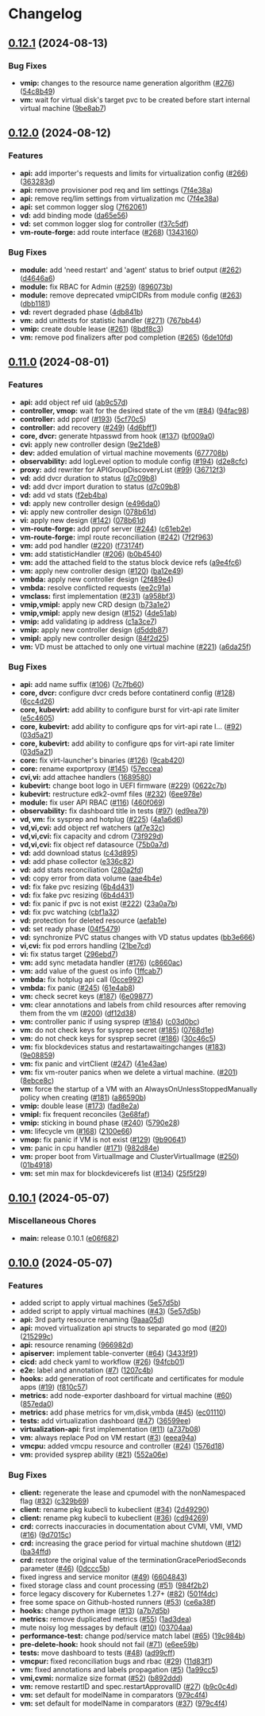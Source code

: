 # Changelog

## [0.12.1](https://github.com/deckhouse/virtualization/compare/v0.12.0...v0.12.1) (2024-08-13)


### Bug Fixes

* **vmip:** changes to the resource name generation algorithm ([#276](https://github.com/deckhouse/virtualization/issues/276)) ([54c8b49](https://github.com/deckhouse/virtualization/commit/54c8b49a0df41d1ecc10cec645f5f561710b405b))
* **vm:** wait for virtual disk's target pvc to be created before start internal virtual machine ([9be8ab7](https://github.com/deckhouse/virtualization/commit/9be8ab74c8de88f57c553df821dd2e73e6cbdb06))

## [0.12.0](https://github.com/deckhouse/virtualization/compare/v0.11.0...v0.12.0) (2024-08-12)


### Features

* **api:** add importer's requests and limits for virtualization config ([#266](https://github.com/deckhouse/virtualization/issues/266)) ([363283d](https://github.com/deckhouse/virtualization/commit/363283de85856161d3f88970c2b6c867ee2db3dc))
* **api:** remove provisioner pod req and lim settings ([7f4e38a](https://github.com/deckhouse/virtualization/commit/7f4e38a2f91bd010907c4be0662900ae58fcb2a7))
* **api:** remove req/lim settings from virtualization mc ([7f4e38a](https://github.com/deckhouse/virtualization/commit/7f4e38a2f91bd010907c4be0662900ae58fcb2a7))
* **api:** set common logger slog ([7f62061](https://github.com/deckhouse/virtualization/commit/7f62061f65d0bce9e02e9bd4589db97fb88bd9e4))
* **vd:** add binding mode ([da65e56](https://github.com/deckhouse/virtualization/commit/da65e56a660bddcbc29f826f551bf1f45e5b1899))
* **vd:** set common logger slog for controller ([f37c5df](https://github.com/deckhouse/virtualization/commit/f37c5df0406364a1ffb9f988d94544f3ee757a1a))
* **vm-route-forge:** add route interface ([#268](https://github.com/deckhouse/virtualization/issues/268)) ([1343160](https://github.com/deckhouse/virtualization/commit/134316075f45b9624cd2e1c49d323fff89683473))


### Bug Fixes

* **module:** add 'need restart' and 'agent' status to brief output ([#262](https://github.com/deckhouse/virtualization/issues/262)) ([d4646a6](https://github.com/deckhouse/virtualization/commit/d4646a64d62b21f2d4b138b4d3627de7bb25053f))
* **module:** fix RBAC for Admin ([#259](https://github.com/deckhouse/virtualization/issues/259)) ([896073b](https://github.com/deckhouse/virtualization/commit/896073beca0563820e60f77966badc6480f80031))
* **module:** remove deprecated vmipCIDRs from module config ([#263](https://github.com/deckhouse/virtualization/issues/263)) ([dbb1181](https://github.com/deckhouse/virtualization/commit/dbb11815d8fb1b85f2493ae42b84c5048a0c2386))
* **vd:** revert degraded phase ([4db841b](https://github.com/deckhouse/virtualization/commit/4db841b0e2f6c8265135a07bb358dd3aa001ce7f))
* **vm:** add unittests for statistic handler ([#271](https://github.com/deckhouse/virtualization/issues/271)) ([767bb44](https://github.com/deckhouse/virtualization/commit/767bb4491029164516b15e75a85a78c8b02f3cc6))
* **vmip:** create double lease ([#261](https://github.com/deckhouse/virtualization/issues/261)) ([8bdf8c3](https://github.com/deckhouse/virtualization/commit/8bdf8c3ee5c4ad21df625cf0adc6d53c6caf250c))
* **vm:** remove pod finalizers after pod completion ([#265](https://github.com/deckhouse/virtualization/issues/265)) ([6de10fd](https://github.com/deckhouse/virtualization/commit/6de10fdd4f4d5d4ee9054c1690e0fe73b25892ff))

## [0.11.0](https://github.com/deckhouse/virtualization/compare/v0.10.1...v0.11.0) (2024-08-01)


### Features

* **api:** add object ref uid ([ab9c57d](https://github.com/deckhouse/virtualization/commit/ab9c57dd23e2aca77492fbe2b807b2fc9b54a569))
* **controller, vmop:** wait for the desired state of the vm ([#84](https://github.com/deckhouse/virtualization/issues/84)) ([94fac98](https://github.com/deckhouse/virtualization/commit/94fac9882b6adb23cf739291a382518844acd512))
* **controller:** add pprof ([#193](https://github.com/deckhouse/virtualization/issues/193)) ([5cf70c5](https://github.com/deckhouse/virtualization/commit/5cf70c54fc2856b7790ed3264579e048bcaaae41))
* **controller:** add recovery ([#249](https://github.com/deckhouse/virtualization/issues/249)) ([4d6bff1](https://github.com/deckhouse/virtualization/commit/4d6bff1bc6aca5d97ae8cc6c8b2a54d413725545))
* **core, dvcr:** generate htpasswd from hook ([#137](https://github.com/deckhouse/virtualization/issues/137)) ([bf009a0](https://github.com/deckhouse/virtualization/commit/bf009a0a4cac5884657db5562a4c4cc8a5b1cf8c))
* **cvi:** apply new controller design ([9e21de8](https://github.com/deckhouse/virtualization/commit/9e21de84c355b46c94933fd7fc2252358cc2052d))
* **dev:** added emulation of virtual machine movements ([677708b](https://github.com/deckhouse/virtualization/commit/677708b3359a1e8120659f606b50f1fa220d6f3b))
* **observability:** add logLevel option to module config ([#194](https://github.com/deckhouse/virtualization/issues/194)) ([d2e8cfc](https://github.com/deckhouse/virtualization/commit/d2e8cfcfec8a22aa3e8c8de27945cd967441d6d1))
* **proxy:** add rewriter for APIGroupDiscoveryList ([#99](https://github.com/deckhouse/virtualization/issues/99)) ([36712f3](https://github.com/deckhouse/virtualization/commit/36712f3e1fab9c3164160d7d3577e6c58b884409))
* **vd:** add dvcr duration to status ([d7c09b8](https://github.com/deckhouse/virtualization/commit/d7c09b8f61fa7945f9b0f7fc254b8f68ca4fcf03))
* **vd:** add dvcr import duration to status ([d7c09b8](https://github.com/deckhouse/virtualization/commit/d7c09b8f61fa7945f9b0f7fc254b8f68ca4fcf03))
* **vd:** add vd stats ([f2eb4ba](https://github.com/deckhouse/virtualization/commit/f2eb4bac2f723105bcd24c7c7b2fc587a1b15ecd))
* **vd:** apply new controller design ([e496da0](https://github.com/deckhouse/virtualization/commit/e496da057ba32e8d04772d1873ad1dba0232e925))
* **vi:** apply new controller design ([078b61d](https://github.com/deckhouse/virtualization/commit/078b61d97d640e6b21ee7e9d8ee27952dff3a4c7))
* **vi:** apply new design ([#142](https://github.com/deckhouse/virtualization/issues/142)) ([078b61d](https://github.com/deckhouse/virtualization/commit/078b61d97d640e6b21ee7e9d8ee27952dff3a4c7))
* **vm-route-forge:** add pprof server ([#244](https://github.com/deckhouse/virtualization/issues/244)) ([c61eb2e](https://github.com/deckhouse/virtualization/commit/c61eb2ebf682b7b8a381f9de55e18226606e7052))
* **vm-route-forge:** impl route reconciliation ([#242](https://github.com/deckhouse/virtualization/issues/242)) ([7f2f963](https://github.com/deckhouse/virtualization/commit/7f2f96375daaf2c153aa27fad7cfe1f0239cb4d3))
* **vm:** add pod handler ([#220](https://github.com/deckhouse/virtualization/issues/220)) ([f73174f](https://github.com/deckhouse/virtualization/commit/f73174fc0e744c2b4da7ecdbec13ec215c3258f6))
* **vm:** add statisticHandler ([#206](https://github.com/deckhouse/virtualization/issues/206)) ([b0b4540](https://github.com/deckhouse/virtualization/commit/b0b45406811db94df44e7da87ff72cfc1bfc17e6))
* **vm:** add the attached field to the status block device refs ([a9e4fc6](https://github.com/deckhouse/virtualization/commit/a9e4fc62e05c458f370211340e49b637931193e8))
* **vm:** apply new controller design ([#120](https://github.com/deckhouse/virtualization/issues/120)) ([ba12e49](https://github.com/deckhouse/virtualization/commit/ba12e492d37bd7e40a6c2566b191835948ec98ea))
* **vmbda:** apply new controller design ([2f489e4](https://github.com/deckhouse/virtualization/commit/2f489e4a1ae1a397e5a0ec00bc56e70b67f55ddc))
* **vmbda:** resolve conflicted requests ([ee2c91a](https://github.com/deckhouse/virtualization/commit/ee2c91a1f323b34a76d920d6e821f50253ab53cf))
* **vmclass:** first implementation ([#231](https://github.com/deckhouse/virtualization/issues/231)) ([a958bf3](https://github.com/deckhouse/virtualization/commit/a958bf38e4845d66560957151b833154eb511031))
* **vmip,vmipl:** apply new CRD design ([b73a1e2](https://github.com/deckhouse/virtualization/commit/b73a1e2b748496133d434524f3516583b981aba8))
* **vmip,vmipl:** apply new design ([#152](https://github.com/deckhouse/virtualization/issues/152)) ([4de51ab](https://github.com/deckhouse/virtualization/commit/4de51ab5d3d02d08916772679b6f6dad93266202))
* **vmip:** add validating ip address ([c1a3ce7](https://github.com/deckhouse/virtualization/commit/c1a3ce789272e5f2cf797d63f8c63ea648025eeb))
* **vmip:** apply new controller design ([d5ddb87](https://github.com/deckhouse/virtualization/commit/d5ddb8796c88f1ef5e13b0aad2ad83ac67e8263f))
* **vmipl:** apply new controller design ([84f2d25](https://github.com/deckhouse/virtualization/commit/84f2d25c3d703bd07471bb44964cb282a2af9d2e))
* **vm:** VD must be attached to only one virtual machine ([#221](https://github.com/deckhouse/virtualization/issues/221)) ([a6da25f](https://github.com/deckhouse/virtualization/commit/a6da25f686a0e43d503815d9dede88a1f1a1331c))


### Bug Fixes

* **api:** add name suffix ([#106](https://github.com/deckhouse/virtualization/issues/106)) ([7c7fb60](https://github.com/deckhouse/virtualization/commit/7c7fb607b9af147092ef19db0fd4208c6531c6d6))
* **core, dvcr:** configure dvcr creds before contatinerd config ([#128](https://github.com/deckhouse/virtualization/issues/128)) ([6cc4d26](https://github.com/deckhouse/virtualization/commit/6cc4d2695ecd3dd45ca4b3212a9f6089f1002772))
* **core, kubevirt:** add ability to configure burst for virt-api rate limiter ([e5c4605](https://github.com/deckhouse/virtualization/commit/e5c460570c93a626960cd38a37faf5305642081c))
* **core, kubevirt:** add ability to configure qps for virt-api rate l… ([#92](https://github.com/deckhouse/virtualization/issues/92)) ([03d5a21](https://github.com/deckhouse/virtualization/commit/03d5a21ffa5167f555e0cd8dca5cd21092fbcce1))
* **core, kubevirt:** add ability to configure qps for virt-api rate limiter ([03d5a21](https://github.com/deckhouse/virtualization/commit/03d5a21ffa5167f555e0cd8dca5cd21092fbcce1))
* **core:** fix virt-launcher's binaries ([#126](https://github.com/deckhouse/virtualization/issues/126)) ([9cab420](https://github.com/deckhouse/virtualization/commit/9cab420a314aa7fddfd4df87bd23ae59381c1b1d))
* **core:** rename exportproxy ([#145](https://github.com/deckhouse/virtualization/issues/145)) ([57eccea](https://github.com/deckhouse/virtualization/commit/57ecceacf14b67a45566600e2a103e4b14df0243))
* **cvi,vi:** add attachee handlers ([1689580](https://github.com/deckhouse/virtualization/commit/16895807f7ada6c18e5f1f7150cd1ddcf3577911))
* **kubevirt:** change boot logo in UEFI firmware ([#229](https://github.com/deckhouse/virtualization/issues/229)) ([0622c7b](https://github.com/deckhouse/virtualization/commit/0622c7b6b41e508f864fe0dbe42b2fcaacee7ae9))
* **kubevirt:** restructure edk2-ovmf files ([#232](https://github.com/deckhouse/virtualization/issues/232)) ([6ee978e](https://github.com/deckhouse/virtualization/commit/6ee978ef286d38ff4a7f22974d596dfa4a8b77f0))
* **module:** fix user API RBAC ([#116](https://github.com/deckhouse/virtualization/issues/116)) ([460f069](https://github.com/deckhouse/virtualization/commit/460f0692820ae2c028b59c077ff5e9499c18fd59))
* **observability:** fix dashboard title in tests ([#97](https://github.com/deckhouse/virtualization/issues/97)) ([ed9ea79](https://github.com/deckhouse/virtualization/commit/ed9ea79ebdd076763cdb3b98436dfa073fae32d1))
* **vd, vm:** fix sysprep and hotplug ([#225](https://github.com/deckhouse/virtualization/issues/225)) ([4a1a6d6](https://github.com/deckhouse/virtualization/commit/4a1a6d69dba3fb6c359e16764bf6d924b2ca0f2b))
* **vd,vi,cvi:** add object ref watchers ([af7e32c](https://github.com/deckhouse/virtualization/commit/af7e32cd843456566a886b1208570c00b418fdbd))
* **vd,vi,cvi:** fix capacity and cdrom ([73f929d](https://github.com/deckhouse/virtualization/commit/73f929d6f020006a7d8b2eca384e098f1fffe6e3))
* **vd,vi,cvi:** fix object ref datasource ([75b0a7d](https://github.com/deckhouse/virtualization/commit/75b0a7da07bdfd0c652b5c8a8b6b8fd7ec76bbbc))
* **vd:** add download status ([c43d895](https://github.com/deckhouse/virtualization/commit/c43d895fb77917744ff5c13a9b492ec3aa5036fa))
* **vd:** add phase collector ([e336c82](https://github.com/deckhouse/virtualization/commit/e336c82338bb122fd0836ea648615934f4ace7c7))
* **vd:** add stats reconciliation ([280a2fd](https://github.com/deckhouse/virtualization/commit/280a2fdc7b28684d359f8c81bfcd92b2f55251a6))
* **vd:** copy error from data volume ([aae4b4e](https://github.com/deckhouse/virtualization/commit/aae4b4e5aadd94e30aa7876008455b60e53ac07a))
* **vd:** fix fake pvc resizing ([6b4d431](https://github.com/deckhouse/virtualization/commit/6b4d43142a7c9d16526772fcccefac0d5552ff71))
* **vd:** fix fake pvc resizing ([6b4d431](https://github.com/deckhouse/virtualization/commit/6b4d43142a7c9d16526772fcccefac0d5552ff71))
* **vd:** fix panic if pvc is not exist ([#222](https://github.com/deckhouse/virtualization/issues/222)) ([23a0a7b](https://github.com/deckhouse/virtualization/commit/23a0a7bb54ee568e2c3f72ec9fef0f00e1cc67c1))
* **vd:** fix pvc watching ([cbf1a32](https://github.com/deckhouse/virtualization/commit/cbf1a3245b4c9d0fda2b470020e09ac502a5216c))
* **vd:** protection for deleted resource ([aefab1e](https://github.com/deckhouse/virtualization/commit/aefab1e9162935ce64168851c00116bc60f3586a))
* **vd:** set ready phase ([04f5479](https://github.com/deckhouse/virtualization/commit/04f5479f378dc69c5c7479c78004dc339e275929))
* **vd:** synchronize PVC status changes with VD status updates ([bb3e666](https://github.com/deckhouse/virtualization/commit/bb3e6668f7fc5876c515efff1eefb435276224c3))
* **vi,cvi:** fix pod errors handling ([21be7cd](https://github.com/deckhouse/virtualization/commit/21be7cd3a757cbf92f3ff9b1ba93d93629eecdbc))
* **vi:** fix status target ([296ebd7](https://github.com/deckhouse/virtualization/commit/296ebd74ac0abd012b73c0b31d047c7b6f0df85c))
* **vm:** add sync metadata handler ([#176](https://github.com/deckhouse/virtualization/issues/176)) ([c8660ac](https://github.com/deckhouse/virtualization/commit/c8660ac171251d4f822f74c43f46decbff41d388))
* **vm:** add value of the guest os info ([1ffcab7](https://github.com/deckhouse/virtualization/commit/1ffcab78de4fac975a477c14ad80467beb97f9d4))
* **vmbda:** fix hotplug api call ([0cce992](https://github.com/deckhouse/virtualization/commit/0cce99238408b670c0aee6ac6874ce83995c0d47))
* **vmbda:** fix panic ([#245](https://github.com/deckhouse/virtualization/issues/245)) ([61e4ab8](https://github.com/deckhouse/virtualization/commit/61e4ab85f1e43fabbbd6b336ad5abd87465cdc66))
* **vm:** check secret keys ([#187](https://github.com/deckhouse/virtualization/issues/187)) ([6e09877](https://github.com/deckhouse/virtualization/commit/6e098772e0c34dd15ee5f4bd09106f65197ad8c0))
* **vm:** clear annotations and labels from child resources after removing them from the vm ([#200](https://github.com/deckhouse/virtualization/issues/200)) ([df12d38](https://github.com/deckhouse/virtualization/commit/df12d382352c198983ec62a28900b8afe3563c97))
* **vm:** controller panic if using sysprep ([#184](https://github.com/deckhouse/virtualization/issues/184)) ([c03d0bc](https://github.com/deckhouse/virtualization/commit/c03d0bced13276d9f88409073c5ef0bdddf53b42))
* **vm:** do not check keys for sysprep secret ([#185](https://github.com/deckhouse/virtualization/issues/185)) ([0768d1e](https://github.com/deckhouse/virtualization/commit/0768d1ecbd90218445114ef3c9002bf9c74eb89a))
* **vm:** do not check keys for sysprep secret ([#186](https://github.com/deckhouse/virtualization/issues/186)) ([30c46c5](https://github.com/deckhouse/virtualization/commit/30c46c5bf88fb0a10b3eb1df158801f3abb2c72c))
* **vm:** fix blockdevices status and restartawaitingchanges ([#183](https://github.com/deckhouse/virtualization/issues/183)) ([9e08859](https://github.com/deckhouse/virtualization/commit/9e088592878f6aaff1dbb1ed21583aea8dd518df))
* **vm:** fix panic and virtClient ([#247](https://github.com/deckhouse/virtualization/issues/247)) ([41e43ae](https://github.com/deckhouse/virtualization/commit/41e43ae0c08113181156594af32c97724d900437))
* **vm:** fix vm-router panics when we delete a virtual machine.  ([#201](https://github.com/deckhouse/virtualization/issues/201)) ([8ebce8c](https://github.com/deckhouse/virtualization/commit/8ebce8c19a7213726a807215fe96a6edca4f8969))
* **vm:** force the startup of a VM with an AlwaysOnUnlessStoppedManually policy when creating ([#181](https://github.com/deckhouse/virtualization/issues/181)) ([a86590b](https://github.com/deckhouse/virtualization/commit/a86590b1ec18891f710b862c66f0aacfd6dd5073))
* **vmip:** double lease ([#173](https://github.com/deckhouse/virtualization/issues/173)) ([fad8e2a](https://github.com/deckhouse/virtualization/commit/fad8e2ac6f3510fdf56a0d3dbab8537715c9bed0))
* **vmipl:** fix frequent reconciles ([3e68faf](https://github.com/deckhouse/virtualization/commit/3e68faf9b2ad446f9d9548293e21901e882436a9))
* **vmip:** sticking in bound phase ([#240](https://github.com/deckhouse/virtualization/issues/240)) ([5790e28](https://github.com/deckhouse/virtualization/commit/5790e2813fb569969eeeecb1761006f5dce01cbf))
* **vm:** lifecycle vm ([#168](https://github.com/deckhouse/virtualization/issues/168)) ([2100e66](https://github.com/deckhouse/virtualization/commit/2100e661671f30f08dafc824fe73ffc6c5e5f97b))
* **vmop:** fix panic if VM is not exist ([#129](https://github.com/deckhouse/virtualization/issues/129)) ([9b90641](https://github.com/deckhouse/virtualization/commit/9b906410a0fd0c85983fa58cc2b3a079cdbb4403))
* **vm:** panic in cpu handler ([#171](https://github.com/deckhouse/virtualization/issues/171)) ([982d84e](https://github.com/deckhouse/virtualization/commit/982d84e15f015a2625a51c481c83abb978ee37cc))
* **vm:** proper boot from VirtualImage and ClusterVirtualImage ([#250](https://github.com/deckhouse/virtualization/issues/250)) ([01b4918](https://github.com/deckhouse/virtualization/commit/01b4918f172f072062cf73723bc4d7947152aa82))
* **vm:** set min max for blockdevicerefs list ([#134](https://github.com/deckhouse/virtualization/issues/134)) ([25f5f29](https://github.com/deckhouse/virtualization/commit/25f5f295ef865f50d1bc592fe9315bc856bff20e))

## [0.10.1](https://github.com/deckhouse/virtualization/compare/v0.10.0...v0.10.1) (2024-05-07)


### Miscellaneous Chores

* **main:** release 0.10.1 ([e06f682](https://github.com/deckhouse/virtualization/commit/e06f68264e78e1c8f4987bfb8e5e50109bb69b35))

## [0.10.0](https://github.com/deckhouse/virtualization/compare/v0.9.10...v0.10.0) (2024-05-07)


### Features

* added script to apply virtual machines ([5e57d5b](https://github.com/deckhouse/virtualization/commit/5e57d5b3c484a9ae780355f6c69a1c8c53c07db6))
* added script to apply virtual machines ([#43](https://github.com/deckhouse/virtualization/issues/43)) ([5e57d5b](https://github.com/deckhouse/virtualization/commit/5e57d5b3c484a9ae780355f6c69a1c8c53c07db6))
* **api:** 3rd party resource renaming ([9aaa05d](https://github.com/deckhouse/virtualization/commit/9aaa05d34e7050e8d261568c6ee162a33a04f59d))
* **api:** moved virtualization api structs to separated go mod ([#20](https://github.com/deckhouse/virtualization/issues/20)) ([215299c](https://github.com/deckhouse/virtualization/commit/215299c600a33307d972eb312646ada801a92edc))
* **api:** resource renaming ([966982d](https://github.com/deckhouse/virtualization/commit/966982d15f91fa24a5481ff146d540d1fa7819f9))
* **apiserver:** implement table-converter ([#64](https://github.com/deckhouse/virtualization/issues/64)) ([3433f91](https://github.com/deckhouse/virtualization/commit/3433f910adfb7488cc417d27145ce803e35887f6))
* **cicd:** add check yaml to workflow ([#26](https://github.com/deckhouse/virtualization/issues/26)) ([94fcb01](https://github.com/deckhouse/virtualization/commit/94fcb01862fd09924d647d1ae037ef43f1f2f7de))
* **e2e:** label and annotation ([#7](https://github.com/deckhouse/virtualization/issues/7)) ([1207c4b](https://github.com/deckhouse/virtualization/commit/1207c4bea92604eb0f2a120394c812bce4eb8890))
* **hooks:** add generation of root certificate and certificates for module apps ([#19](https://github.com/deckhouse/virtualization/issues/19)) ([f810c57](https://github.com/deckhouse/virtualization/commit/f810c57ebc5aa514f1b4cc163c2368c8bf84ee73))
* **metrics:** add node-exporter dashboard for virtual machine ([#60](https://github.com/deckhouse/virtualization/issues/60)) ([857eda0](https://github.com/deckhouse/virtualization/commit/857eda02c3a58fceb2424398b993dbbd95fa909a))
* **metrics:** add phase metrics for vm,disk,vmbda ([#45](https://github.com/deckhouse/virtualization/issues/45)) ([ec01110](https://github.com/deckhouse/virtualization/commit/ec011109ce80add8ffc6acccdc8bc24a30059a22))
* **tests:** add virtualization dashboard ([#47](https://github.com/deckhouse/virtualization/issues/47)) ([36599ee](https://github.com/deckhouse/virtualization/commit/36599eed5a92a197a7d20f536497c7e5856bf143))
* **virtualization-api:** first implementation ([#11](https://github.com/deckhouse/virtualization/issues/11)) ([a737b08](https://github.com/deckhouse/virtualization/commit/a737b088455ff8419b373c25c9e23ded446f418b))
* **vm:** always replace Pod on VM restart ([#3](https://github.com/deckhouse/virtualization/issues/3)) ([eeea94a](https://github.com/deckhouse/virtualization/commit/eeea94a6109939451f539f2d877cd3396f157274))
* **vmcpu:** added vmcpu resource and controller ([#24](https://github.com/deckhouse/virtualization/issues/24)) ([1576d18](https://github.com/deckhouse/virtualization/commit/1576d18b955cae74c952cb21e94a8847e1d22959))
* **vm:** provided sysprep ability ([#21](https://github.com/deckhouse/virtualization/issues/21)) ([552a06e](https://github.com/deckhouse/virtualization/commit/552a06eb1d2f50ca2d765d42c5ab4d701c92a555))


### Bug Fixes

* **client:** regenerate the lease and cpumodel with the nonNamespaced flag ([#32](https://github.com/deckhouse/virtualization/issues/32)) ([c329b69](https://github.com/deckhouse/virtualization/commit/c329b6953b3001fa315f0c8b60f3ebbc9a07534e))
* **client:** rename pkg kubecli to kubeclient ([#34](https://github.com/deckhouse/virtualization/issues/34)) ([2d49290](https://github.com/deckhouse/virtualization/commit/2d492906a8b2439e397e322af5d72456a0f0ddeb))
* **client:** rename pkg kubecli to kubeclient ([#36](https://github.com/deckhouse/virtualization/issues/36)) ([cd94269](https://github.com/deckhouse/virtualization/commit/cd942696adfba67ff6da62358922bf27a1cdc6e1))
* **crd:** corrects inaccuracies in documentation about CVMI, VMI, VMD ([#16](https://github.com/deckhouse/virtualization/issues/16)) ([9d7015c](https://github.com/deckhouse/virtualization/commit/9d7015c4335d89b3d7f4c92a100560cf3560d318))
* **crd:** increasing the grace period for virtual machine shutdown ([#12](https://github.com/deckhouse/virtualization/issues/12)) ([ba34ffd](https://github.com/deckhouse/virtualization/commit/ba34ffd05ed19f7e62966138d3bb6636718cf4b6))
* **crd:** restore the original value of the terminationGracePeriodSeconds parameter ([#46](https://github.com/deckhouse/virtualization/issues/46)) ([0dccc5b](https://github.com/deckhouse/virtualization/commit/0dccc5b76166fbfadd73eb16c028e0b6560f0ba4))
* fixed ingress and service monitor ([#49](https://github.com/deckhouse/virtualization/issues/49)) ([6604843](https://github.com/deckhouse/virtualization/commit/660484364ccf43ef558334ce34c1f3196ae315bc))
* fixed storage class and count processing ([#51](https://github.com/deckhouse/virtualization/issues/51)) ([984f2b2](https://github.com/deckhouse/virtualization/commit/984f2b298da2ae5316f3deedf7fd99a6cad032d6))
* force legacy discovery for Kubernetes 1.27+ ([#82](https://github.com/deckhouse/virtualization/issues/82)) ([501f4dc](https://github.com/deckhouse/virtualization/commit/501f4dccdc68f58dca7b90351ea2928dbd77e70e))
* free some space on Github-hosted runners ([#53](https://github.com/deckhouse/virtualization/issues/53)) ([ce6a38f](https://github.com/deckhouse/virtualization/commit/ce6a38fb5268981dd62a152774824b59705eb4d6))
* **hooks:** change python image ([#13](https://github.com/deckhouse/virtualization/issues/13)) ([a7b7d5b](https://github.com/deckhouse/virtualization/commit/a7b7d5b7c4d6f159de49395054e91874ccfae5b8))
* **metrics:** remove duplicated metrics ([#55](https://github.com/deckhouse/virtualization/issues/55)) ([1ad3dea](https://github.com/deckhouse/virtualization/commit/1ad3dea434c66b60ff20f8a03477081e2d5c502b))
* mute noisy log messages by default ([#10](https://github.com/deckhouse/virtualization/issues/10)) ([03704aa](https://github.com/deckhouse/virtualization/commit/03704aa93cdd529dd28196507d6a7f59e162a59a))
* **performance-test:** change pod/service match label ([#65](https://github.com/deckhouse/virtualization/issues/65)) ([19c984b](https://github.com/deckhouse/virtualization/commit/19c984bb7e0f5d93bcfd9f790779af9362b597a5))
* **pre-delete-hook:** hook should not fail ([#71](https://github.com/deckhouse/virtualization/issues/71)) ([e6ee59b](https://github.com/deckhouse/virtualization/commit/e6ee59bcd24970b5a5ac720432169b720146b4c9))
* **tests:** move dashboard to tests ([#48](https://github.com/deckhouse/virtualization/issues/48)) ([ad99cff](https://github.com/deckhouse/virtualization/commit/ad99cff67e95edbf105b8747c7c161a0aefe5371))
* **vmcpur:** fixed reconciliation bugs and rbac ([#29](https://github.com/deckhouse/virtualization/issues/29)) ([11d83f1](https://github.com/deckhouse/virtualization/commit/11d83f17d82375648425dfcc3ce9d3bbe80bc754))
* **vm:** fixed annotations and labels propagation ([#5](https://github.com/deckhouse/virtualization/issues/5)) ([1a99cc5](https://github.com/deckhouse/virtualization/commit/1a99cc54ec09dcf6bc8cbdc9dbf70df3bdbb7b08))
* **vmi,cvmi:** normalize size format ([#52](https://github.com/deckhouse/virtualization/issues/52)) ([b892ddd](https://github.com/deckhouse/virtualization/commit/b892ddd03f9edf91dc30b4bc922fada1c2a996a7))
* **vm:** remove restartID and spec.restartApprovalID ([#27](https://github.com/deckhouse/virtualization/issues/27)) ([b9c0c4d](https://github.com/deckhouse/virtualization/commit/b9c0c4ddf41dc1bdc065691a968900e8c53f9e38))
* **vm:** set default for modelName in comparators ([979c4f4](https://github.com/deckhouse/virtualization/commit/979c4f4f17b9009db2b537bafc976bb7d0710d48))
* **vm:** set default for modelName in comparators ([#37](https://github.com/deckhouse/virtualization/issues/37)) ([979c4f4](https://github.com/deckhouse/virtualization/commit/979c4f4f17b9009db2b537bafc976bb7d0710d48))

